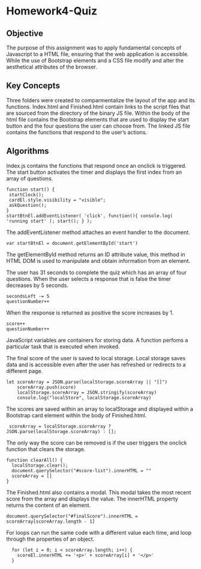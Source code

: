 # Homework4-Quiz

## Objective
The purpose of this assignment was to apply fundamental concepts of Javascript to a HTML file, ensuring that the web application is accessible. While the use of Bootstrap elements and a CSS file modify and alter the aesthetical attributes of the browser.

## Key Concepts
Three folders were created to comparmentalize the layout of the app and its functions. Index.html and Finished.html contain links to the script files that are sourced from the directory of the binary JS file. Within the body of the html file contains the Bootstrap elements that are used to display the start button and the four questions the user can choose from. The linked JS file contains the functions that respond to the user’s actions. 

## Algorithms
Index.js contains the functions that respond once an onclick is triggered. The start button activates the timer and displays the first index from an array of questions.
 
 ```
 function start() {
  startClock();
  cardEl.style.visibility = "visible";
  askQuestion();
}
startBtnEl.addEventListener( 'click', function(){ console.log( 'running start' ); start(); } );
```

The addEventListener method attaches an event handler to the document.

```
var startBtnEl = document.getElementById('start')
```

The getElementById method returns an ID attribute value, this method in HTML DOM is used to manipulate and obtain information from an element.

The user has 31 seconds to complete the quiz which has an array of four questions. When the user selects a response that is false the timer decreases by 5 seconds.
```
secondsLeft -= 5
questionNumber++
```
When the response is returned as positive the score increases by 1. 
```
score++
questionNumber++
```
JavaScript variables are containers for storing data. A function perfoms a particular task that is executed when invoked. 

The final score of the user is saved to local storage. Local storage saves data and is accessible even after the user has refreshed or redirects to a different page.
```
let scoreArray = JSON.parse(localStorage.scoreArray || "[]")
    scoreArray.push(score)
    localStorage.scoreArray = JSON.stringify(scoreArray)
    console.log("localStore", localStorage.scoreArray)
```
The scores are saved within an array to localStorage and displayed within a Bootstrap card element within the body of Finished.html. 
```
 scoreArray = localStorage.scoreArray ? JSON.parse(localStorage.scoreArray) : [];
 ```
The only way the score can be removed is if the user triggers the onclick function that clears the storage.
```
function clearAll() {
  localStorage.clear();
  document.querySelector("#score-list").innerHTML = ""
  scoreArray = []
}
```

The Finished.html also contains a modal. This modal takes the most recent score from the array and displays the value. The innerHTML property returns the content of an element.
```
document.querySelector("#finalScore").innerHTML = scoreArray[scoreArray.length - 1]
```

For loops can run the same code with a different value each time, and loop through the properties of an object.
```
  for (let i = 0; i < scoreArray.length; i++) {
    scoreEl.innerHTML += '<p>' + scoreArray[i] + '</p>'
  }
```

